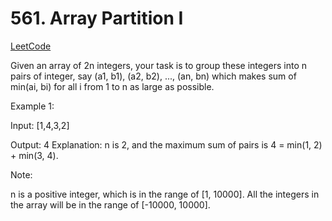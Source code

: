 # 561. Array Partition I

[LeetCode](https://leetcode.com/problems/array-partition-i/)

Given an array of 2n integers, your task is to group these integers into n pairs of integer, say (a1, b1), (a2, b2), ..., (an, bn) which makes sum of min(ai, bi) for all i from 1 to n as large as possible.

Example 1:

Input: [1,4,3,2]

Output: 4
Explanation: n is 2, and the maximum sum of pairs is 4 = min(1, 2) + min(3, 4).

Note:

   n is a positive integer, which is in the range of [1, 10000].
   All the integers in the array will be in the range of [-10000, 10000].
